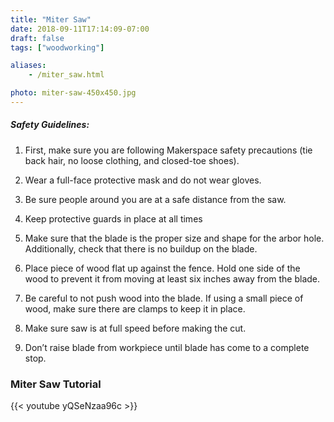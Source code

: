 ```yaml
---
title: "Miter Saw"
date: 2018-09-11T17:14:09-07:00
draft: false
tags: ["woodworking"]

aliases:
    - /miter_saw.html

photo: miter-saw-450x450.jpg
---
```


##### Safety Guidelines:
1. First, make sure you are following Makerspace safety precautions (tie back       hair, no loose clothing, and closed-toe shoes).

2. Wear a full-face protective mask and do not wear gloves.

3. Be sure people around you are at a safe distance from the saw.

4. Keep protective guards in place at all times

5. Make sure that the blade is the proper size and shape for the arbor hole.        Additionally, check that there is no buildup on the blade.

6. Place piece of wood flat up against the fence. Hold one side of the wood to      prevent it from moving at least six inches away from the blade.

7. Be careful to not push wood into the blade. If using a small piece of wood,      make sure there are clamps to keep it in place.

8. Make sure saw is at full speed before making the cut.

9. Don’t raise blade from workpiece until blade has come to a complete stop.

### Miter Saw Tutorial
{{< youtube yQSeNzaa96c >}}